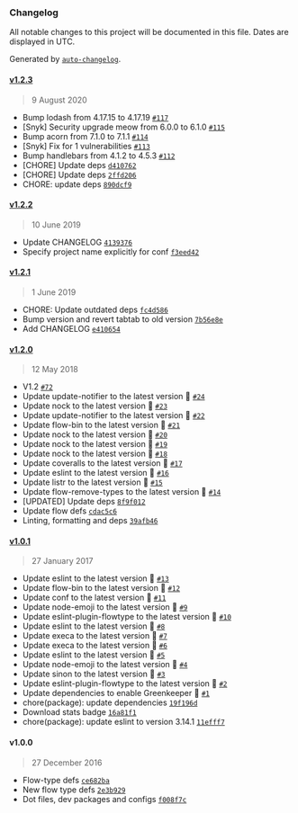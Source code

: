 ### Changelog

All notable changes to this project will be documented in this file. Dates are displayed in UTC.

Generated by [`auto-changelog`](https://github.com/CookPete/auto-changelog).

#### [v1.2.3](https://github.com/riyadhalnur/npm-modules-sync/compare/v1.2.2...v1.2.3)

> 9 August 2020

- Bump lodash from 4.17.15 to 4.17.19 [`#117`](https://github.com/riyadhalnur/npm-modules-sync/pull/117)
- [Snyk] Security upgrade meow from 6.0.0 to 6.1.0 [`#115`](https://github.com/riyadhalnur/npm-modules-sync/pull/115)
- Bump acorn from 7.1.0 to 7.1.1 [`#114`](https://github.com/riyadhalnur/npm-modules-sync/pull/114)
- [Snyk] Fix for 1 vulnerabilities [`#113`](https://github.com/riyadhalnur/npm-modules-sync/pull/113)
- Bump handlebars from 4.1.2 to 4.5.3 [`#112`](https://github.com/riyadhalnur/npm-modules-sync/pull/112)
- [CHORE] Update deps [`d410762`](https://github.com/riyadhalnur/npm-modules-sync/commit/d410762acc8b9f2d7fbe67b3d5674e8275aab05b)
- [CHORE] Update deps [`2ffd206`](https://github.com/riyadhalnur/npm-modules-sync/commit/2ffd206e461141598cfc46ef05217892ee617f2a)
- CHORE: update deps [`890dcf9`](https://github.com/riyadhalnur/npm-modules-sync/commit/890dcf91343efe435adfdb9b24918ceb5ee013af)

#### [v1.2.2](https://github.com/riyadhalnur/npm-modules-sync/compare/v1.2.1...v1.2.2)

> 10 June 2019

- Update CHANGELOG [`4139376`](https://github.com/riyadhalnur/npm-modules-sync/commit/4139376dfc00c2e76fc51243de07532b312eeb49)
- Specify project name explicitly for conf [`f3eed42`](https://github.com/riyadhalnur/npm-modules-sync/commit/f3eed42c4bda37cb1b3b91fd46edc43f3e04652f)

#### [v1.2.1](https://github.com/riyadhalnur/npm-modules-sync/compare/v1.2.0...v1.2.1)

> 1 June 2019

- CHORE: Update outdated deps [`fc4d586`](https://github.com/riyadhalnur/npm-modules-sync/commit/fc4d586d4d3bf2d8fad3421b62df54e23bb4c5fd)
- Bump version and revert tabtab to old version [`7b56e8e`](https://github.com/riyadhalnur/npm-modules-sync/commit/7b56e8e0f4ed7a12aa12747a6954f12a32643c83)
- Add CHANGELOG [`e410654`](https://github.com/riyadhalnur/npm-modules-sync/commit/e41065420bb845c13c1ff00eb150233d48809f0b)

#### [v1.2.0](https://github.com/riyadhalnur/npm-modules-sync/compare/v1.0.1...v1.2.0)

> 12 May 2018

- V1.2 [`#72`](https://github.com/riyadhalnur/npm-modules-sync/pull/72)
- Update update-notifier to the latest version 🚀 [`#24`](https://github.com/riyadhalnur/npm-modules-sync/pull/24)
- Update nock to the latest version 🚀 [`#23`](https://github.com/riyadhalnur/npm-modules-sync/pull/23)
- Update update-notifier to the latest version 🚀 [`#22`](https://github.com/riyadhalnur/npm-modules-sync/pull/22)
- Update flow-bin to the latest version 🚀 [`#21`](https://github.com/riyadhalnur/npm-modules-sync/pull/21)
- Update nock to the latest version 🚀 [`#20`](https://github.com/riyadhalnur/npm-modules-sync/pull/20)
- Update nock to the latest version 🚀 [`#19`](https://github.com/riyadhalnur/npm-modules-sync/pull/19)
- Update nock to the latest version 🚀 [`#18`](https://github.com/riyadhalnur/npm-modules-sync/pull/18)
- Update coveralls to the latest version 🚀 [`#17`](https://github.com/riyadhalnur/npm-modules-sync/pull/17)
- Update eslint to the latest version 🚀 [`#16`](https://github.com/riyadhalnur/npm-modules-sync/pull/16)
- Update listr to the latest version 🚀 [`#15`](https://github.com/riyadhalnur/npm-modules-sync/pull/15)
- Update flow-remove-types to the latest version 🚀 [`#14`](https://github.com/riyadhalnur/npm-modules-sync/pull/14)
- [UPDATED] Update deps [`8f9f012`](https://github.com/riyadhalnur/npm-modules-sync/commit/8f9f01241d137bbb311a8810159b2c4bfe31a320)
- Update flow defs [`cdac5c6`](https://github.com/riyadhalnur/npm-modules-sync/commit/cdac5c61b5c93b279fa6cadad7c76ce343bed2d1)
- Linting, formatting and deps [`39afb46`](https://github.com/riyadhalnur/npm-modules-sync/commit/39afb46bfddffb1b98782cb35e0e99ea50b18a7c)

#### [v1.0.1](https://github.com/riyadhalnur/npm-modules-sync/compare/v1.0.0...v1.0.1)

> 27 January 2017

- Update eslint to the latest version 🚀 [`#13`](https://github.com/riyadhalnur/npm-modules-sync/pull/13)
- Update flow-bin to the latest version 🚀 [`#12`](https://github.com/riyadhalnur/npm-modules-sync/pull/12)
- Update conf to the latest version 🚀 [`#11`](https://github.com/riyadhalnur/npm-modules-sync/pull/11)
- Update node-emoji to the latest version 🚀 [`#9`](https://github.com/riyadhalnur/npm-modules-sync/pull/9)
- Update eslint-plugin-flowtype to the latest version 🚀 [`#10`](https://github.com/riyadhalnur/npm-modules-sync/pull/10)
- Update eslint to the latest version 🚀 [`#8`](https://github.com/riyadhalnur/npm-modules-sync/pull/8)
- Update execa to the latest version 🚀 [`#7`](https://github.com/riyadhalnur/npm-modules-sync/pull/7)
- Update execa to the latest version 🚀 [`#6`](https://github.com/riyadhalnur/npm-modules-sync/pull/6)
- Update eslint to the latest version 🚀 [`#5`](https://github.com/riyadhalnur/npm-modules-sync/pull/5)
- Update node-emoji to the latest version 🚀 [`#4`](https://github.com/riyadhalnur/npm-modules-sync/pull/4)
- Update sinon to the latest version 🚀 [`#3`](https://github.com/riyadhalnur/npm-modules-sync/pull/3)
- Update eslint-plugin-flowtype to the latest version 🚀 [`#2`](https://github.com/riyadhalnur/npm-modules-sync/pull/2)
- Update dependencies to enable Greenkeeper 🌴 [`#1`](https://github.com/riyadhalnur/npm-modules-sync/pull/1)
- chore(package): update dependencies [`19f196d`](https://github.com/riyadhalnur/npm-modules-sync/commit/19f196d9f994810f79c9cf485e7cd3b74db2d147)
- Download stats badge [`16a81f1`](https://github.com/riyadhalnur/npm-modules-sync/commit/16a81f125dd921df6487cdb3cbe1d924095a75d4)
- chore(package): update eslint to version 3.14.1 [`11efff7`](https://github.com/riyadhalnur/npm-modules-sync/commit/11efff7cdd4386dea4d9577cd2d99006a14775e5)

#### v1.0.0

> 27 December 2016

- Flow-type defs [`ce682ba`](https://github.com/riyadhalnur/npm-modules-sync/commit/ce682ba4ea272e3497033f79771e9c2da35ab59a)
- New flow type defs [`2e3b929`](https://github.com/riyadhalnur/npm-modules-sync/commit/2e3b929ef26feefad7039fb75b389c3b6a173825)
- Dot files, dev packages and configs [`f008f7c`](https://github.com/riyadhalnur/npm-modules-sync/commit/f008f7ce06300ed9bfa66159b53a148ea1d582cd)

